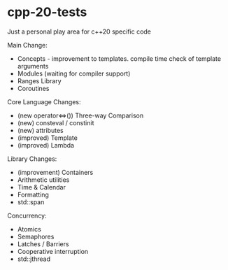 # cpp-20-tests
Just a personal play area for c++20 specific code


Main Change:
- Concepts - improvement to templates. compile time check of template arguments
- Modules (waiting for compiler support)
- Ranges Library
- Coroutines

Core Language Changes:
- (new operator<=>()) Three-way Comparison  
- (new) consteval / constinit
- (new) attributes
- (improved) Template
- (improved) Lambda

Library Changes:
- (improvement) Containers
- Arithmetic utilities
- Time & Calendar
- Formatting
- std::span

Concurrency:
- Atomics
- Semaphores
- Latches / Barriers
- Cooperative interruption
- std::jthread
